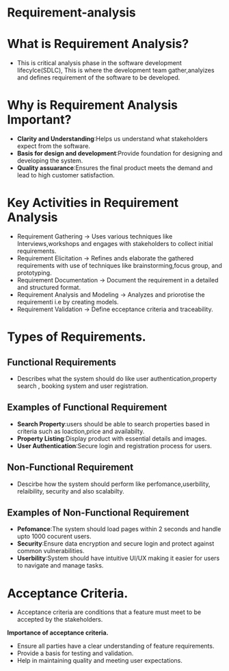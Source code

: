 # Requirement-analysis

# What is Requirement Analysis? 
 - This is critical analysis phase in the software development lifecylce(SDLC), This is where the development team gather,analyizes and defines requirement of the software to be developed.

# Why is Requirement Analysis Important?
- **Clarity and Understanding**:Helps us understand what stakeholders expect from the software.
- **Basis for design and development**:Provide foundation for designing and developing the system.
- **Quality assuarance**:Ensures the final product meets the demand and lead to high customer satisfaction.

# Key Activities in Requirement Analysis
- Requirement Gathering -> Uses various techniques like Interviews,workshops and engages with stakeholders to collect initial requirements.
- Requirement Elicitation -> Refines ands elaborate the gathered requirements with use of techniques like brainstorming,focus group, and prototyping.
- Requirement Documentation -> Document the requirement in a detailed and structured format.
- Requirement Analysis and Modeling -> Analyzes and priorotise the requirementi i.e by creating models.
- Requirement Validation -> Define ecceptance criteria and traceability.

# Types of Requirements.

 ## Functional Requirements
 - Describes what the system should do like user authentication,property search , booking system and user registration.
 ## Examples of Functional Requirement
- **Search Property**:users should be able to search properties based in criteria such as loaction,price and availabilty.
- **Property Listing**:Display product with essential details and images.
- **User Authentication**:Secure login and registration process for users.

 ## Non-Functional Requirement
 - Descirbe how the system should perform like perfomance,userbility, relaibility, security and also scalabilty.
 ## Examples of Non-Functional Requirement
 - **Pefomance**:The system should load pages within 2 seconds and handle upto 1000 cocurent users.
 - **Security**:Ensure data encryption and secure login and protect against common vulnerabilities.
 - **Userbility**:System should have intuitive UI/UX making it easier for users to navigate and manage tasks.

 # Acceptance Criteria.
- Acceptance criteria are conditions that a feature must meet to be accepted by the stakeholders.

**Importance of acceptance criteria.**
- Ensure all parties have a clear understanding of feature requirements.
- Provide a basis for testing and validation.
- Help in maintaining quality and meeting user expectations.